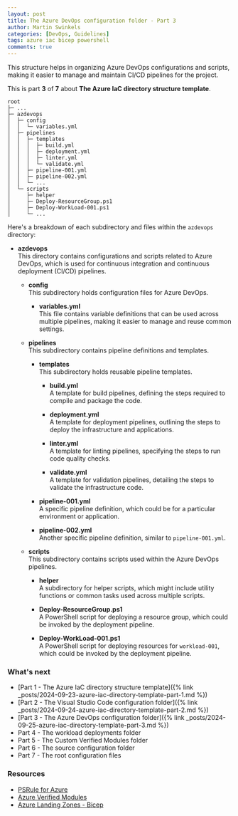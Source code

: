 ```yaml
---
layout: post
title: The Azure DevOps configuration folder - Part 3
author: Martin Swinkels
categories: [DevOps, Guidelines]
tags: azure iac bicep powershell
comments: true
---
```


This structure helps in organizing Azure DevOps configurations and scripts, making it easier to manage and maintain CI/CD pipelines for the project.

This is part **3** of **7** about **The Azure IaC directory structure template**.

```pre
root
├─ ...
├─ azdevops
│  ├─ config
│  │  └─ variables.yml
│  ├─ pipelines
│  │  ├─ templates
│  │  │  ├─ build.yml
│  │  │  ├─ deployment.yml
│  │  │  ├─ linter.yml
│  │  │  └─ validate.yml
│  │  ├─ pipeline-001.yml
│  │  ├─ pipeline-002.yml
│  │  └─ ...
│  └─ scripts
│     ├─ helper
│     ├─ Deploy-ResourceGroup.ps1
│     ├─ Deploy-WorkLoad-001.ps1
│     └─ ...
```

Here's a breakdown of each subdirectory and files within the `azdevops` directory:

- **azdevops**  
  This directory contains configurations and scripts related to Azure DevOps, which is used for continuous integration and continuous deployment (CI/CD) pipelines.

  - **config**  
    This subdirectory holds configuration files for Azure DevOps.

    - **variables.yml**  
      This file contains variable definitions that can be used across multiple pipelines, making it easier to manage and reuse common settings.

  - **pipelines**  
    This subdirectory contains pipeline definitions and templates.

    - **templates**  
      This subdirectory holds reusable pipeline templates.

      - **build.yml**  
        A template for build pipelines, defining the steps required to compile and package the code.

      - **deployment.yml**  
        A template for deployment pipelines, outlining the steps to deploy the infrastructure and applications.

      - **linter.yml**  
        A template for linting pipelines, specifying the steps to run code quality checks.

      - **validate.yml**  
        A template for validation pipelines, detailing the steps to validate the infrastructure code.

    - **pipeline-001.yml**  
      A specific pipeline definition, which could be for a particular environment or application.

    - **pipeline-002.yml**  
      Another specific pipeline definition, similar to `pipeline-001.yml`.

  - **scripts**  
    This subdirectory contains scripts used within the Azure DevOps pipelines.

    - **helper**  
      A subdirectory for helper scripts, which might include utility functions or common tasks used across multiple scripts.

    - **Deploy-ResourceGroup.ps1**  
      A PowerShell script for deploying a resource group, which could be invoked by the deployment pipeline.

    - **Deploy-WorkLoad-001.ps1**  
      A PowerShell script for deploying resources for `workload-001`, which could be invoked by the deployment pipeline.

### What's next

- [Part 1 - The Azure IaC directory structure template]({% link _posts/2024-09-23-azure-iac-directory-template-part-1.md %})
- [Part 2 - The Visual Studio Code configuration folder]({% link _posts/2024-09-24-azure-iac-directory-template-part-2.md %})
- [Part 3 - The Azure DevOps configuration folder]({% link _posts/2024-09-25-azure-iac-directory-template-part-3.md %})
- Part 4 - The workload deployments folder
- Part 5 - The Custom Verified Modules folder
- Part 6 - The source configuration folder
- Part 7 - The root configuration files

<!-- omit from toc -->
### Resources

- <a href="https://azure.github.io/PSRule.Rules.Azure" target="_blanc">PSRule for Azure</a>
- <a href="https://azure.github.io/Azure-Verified-Modules/" target="_blanc">Azure Verified Modules</a>
- <a href="https://github.com/Azure/ALZ-Bicep" target="_blanc">Azure Landing Zones - Bicep</a>
